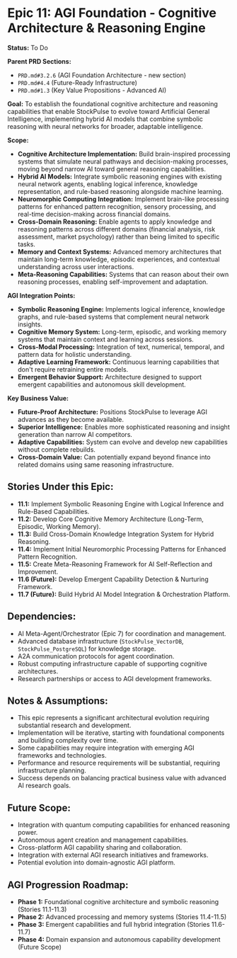# Epic 11: AGI Foundation - Cognitive Architecture & Reasoning Engine

**Status:** To Do

**Parent PRD Sections:**
*   `PRD.md#3.2.6` (AGI Foundation Architecture - new section)
*   `PRD.md#4.4` (Future-Ready Infrastructure)
*   `PRD.md#1.3` (Key Value Propositions - Advanced AI)

**Goal:** To establish the foundational cognitive architecture and reasoning capabilities that enable StockPulse to evolve toward Artificial General Intelligence, implementing hybrid AI models that combine symbolic reasoning with neural networks for broader, adaptable intelligence.

**Scope:**
*   **Cognitive Architecture Implementation:** Build brain-inspired processing systems that simulate neural pathways and decision-making processes, moving beyond narrow AI toward general reasoning capabilities.
*   **Hybrid AI Models:** Integrate symbolic reasoning engines with existing neural network agents, enabling logical inference, knowledge representation, and rule-based reasoning alongside machine learning.
*   **Neuromorphic Computing Integration:** Implement brain-like processing patterns for enhanced pattern recognition, sensory processing, and real-time decision-making across financial domains.
*   **Cross-Domain Reasoning:** Enable agents to apply knowledge and reasoning patterns across different domains (financial analysis, risk assessment, market psychology) rather than being limited to specific tasks.
*   **Memory and Context Systems:** Advanced memory architectures that maintain long-term knowledge, episodic experiences, and contextual understanding across user interactions.
*   **Meta-Reasoning Capabilities:** Systems that can reason about their own reasoning processes, enabling self-improvement and adaptation.

**AGI Integration Points:**
*   **Symbolic Reasoning Engine:** Implements logical inference, knowledge graphs, and rule-based systems that complement neural network insights.
*   **Cognitive Memory System:** Long-term, episodic, and working memory systems that maintain context and learning across sessions.
*   **Cross-Modal Processing:** Integration of text, numerical, temporal, and pattern data for holistic understanding.
*   **Adaptive Learning Framework:** Continuous learning capabilities that don't require retraining entire models.
*   **Emergent Behavior Support:** Architecture designed to support emergent capabilities and autonomous skill development.

**Key Business Value:**
*   **Future-Proof Architecture:** Positions StockPulse to leverage AGI advances as they become available.
*   **Superior Intelligence:** Enables more sophisticated reasoning and insight generation than narrow AI competitors.
*   **Adaptive Capabilities:** System can evolve and develop new capabilities without complete rebuilds.
*   **Cross-Domain Value:** Can potentially expand beyond finance into related domains using same reasoning infrastructure.

## Stories Under this Epic:
*   **11.1:** Implement Symbolic Reasoning Engine with Logical Inference and Rule-Based Capabilities.
*   **11.2:** Develop Core Cognitive Memory Architecture (Long-Term, Episodic, Working Memory).
*   **11.3:** Build Cross-Domain Knowledge Integration System for Hybrid Reasoning.
*   **11.4:** Implement Initial Neuromorphic Processing Patterns for Enhanced Pattern Recognition.
*   **11.5:** Create Meta-Reasoning Framework for AI Self-Reflection and Improvement.
*   **11.6 (Future):** Develop Emergent Capability Detection & Nurturing Framework.
*   **11.7 (Future):** Build Hybrid AI Model Integration & Orchestration Platform.

## Dependencies:
*   AI Meta-Agent/Orchestrator (Epic 7) for coordination and management.
*   Advanced database infrastructure (`StockPulse_VectorDB`, `StockPulse_PostgreSQL`) for knowledge storage.
*   A2A communication protocols for agent coordination.
*   Robust computing infrastructure capable of supporting cognitive architectures.
*   Research partnerships or access to AGI development frameworks.

## Notes & Assumptions:
*   This epic represents a significant architectural evolution requiring substantial research and development.
*   Implementation will be iterative, starting with foundational components and building complexity over time.
*   Some capabilities may require integration with emerging AGI frameworks and technologies.
*   Performance and resource requirements will be substantial, requiring infrastructure planning.
*   Success depends on balancing practical business value with advanced AI research goals.

## Future Scope:
*   Integration with quantum computing capabilities for enhanced reasoning power.
*   Autonomous agent creation and management capabilities.
*   Cross-platform AGI capability sharing and collaboration.
*   Integration with external AGI research initiatives and frameworks.
*   Potential evolution into domain-agnostic AGI platform.

## AGI Progression Roadmap:
*   **Phase 1:** Foundational cognitive architecture and symbolic reasoning (Stories 11.1-11.3)
*   **Phase 2:** Advanced processing and memory systems (Stories 11.4-11.5)
*   **Phase 3:** Emergent capabilities and full hybrid integration (Stories 11.6-11.7)
*   **Phase 4:** Domain expansion and autonomous capability development (Future Scope) 